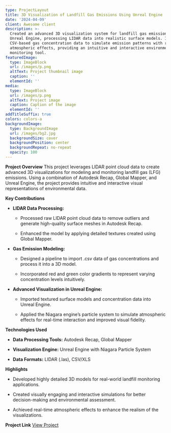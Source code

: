 ```yaml
---
type: ProjectLayout
title: 3D Visualization of Landfill Gas Emissions Using Unreal Engine
date: '2024-04-09'
client: Awesome client
description: >-
  Created an advanced 3D visualization system for landfill gas emissions using
  Unreal Engine, processing LIDAR data into realistic surface models. Integrated
  CSV-based gas concentration data to simulate emission patterns with real-time
  atmospheric effects, providing an intuitive and interactive environmental
  monitoring tool.
featuredImage:
  type: ImageBlock
  url: /images/p.png
  altText: Project thumbnail image
  caption: ''
  elementId: ''
media:
  type: ImageBlock
  url: /images/p.png
  altText: Project image
  caption: Caption of the image
  elementId: ''
addTitleSuffix: true
colors: colors-a
backgroundImage:
  type: BackgroundImage
  url: /images/bg2.jpg
  backgroundSize: cover
  backgroundPosition: center
  backgroundRepeat: no-repeat
  opacity: 100
---
```

**Project Overview**
This project leverages LIDAR point cloud data to create advanced 3D visualizations for modeling and monitoring landfill gas (LFG) emissions. Using a combination of Autodesk Recap, Global Mapper, and Unreal Engine, the project provides intuitive and interactive visual representations of environmental data.

**Key Contributions**

*   **LIDAR Data Processing:**

    *   Processed raw LIDAR point cloud data to remove outliers and generate high-quality surface meshes in Autodesk Recap.

    *   Enhanced the model by applying detailed textures created using Global Mapper.

*   **Gas Emission Modeling:**

    *   Designed a pipeline to import .csv data of gas concentrations and process it into a 3D model.

    *   Incorporated red and green color gradients to represent varying concentration levels intuitively.

*   **Advanced Visualization in Unreal Engine:**

    *   Imported textured surface models and concentration data into Unreal Engine.

    *   Applied the Niagara engine’s particle system to simulate atmospheric effects for real-time interaction and improved visual fidelity.

**Technologies Used**

*   **Data Processing Tools:** Autodesk Recap, Global Mapper

*   **Visualization Engine:** Unreal Engine with Niagara Particle System

*   **Data Formats:** LIDAR (.las), CSV/XLS

**Highlights**

*   Developed highly detailed 3D models for real-world landfill monitoring applications.

*   Created visually engaging and interactive simulations for better decision-making and environmental assessment.

*   Achieved real-time atmospheric effects to enhance the realism of the visualizations.

**Project Link**
[View Project ](https://sites.google.com/view/temp21543/home?authuser=0)



